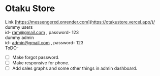 # Otaku Store
Link  [https://messengerxd.onrender.com](https://otakustore.vercel.app/)/<br />
dummy users<br />
id- ram@gmail.com , password- 123<br />
dummy admin<br />
id- admin@gmail.com , password- 123<br />
ToDO-
- [ ] Make forgot password.
- [ ] Make responsive for phone.
- [ ] Add sales graphs and some other things in admin dashboard.

